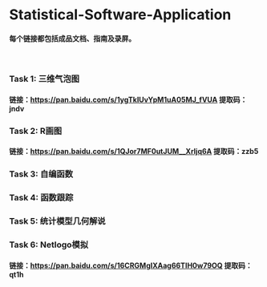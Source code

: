 # Statistical-Software-Application

#### 每个链接都包括成品文档、指南及录屏。
<br>

### Task 1: 三维气泡图
#### 链接：https://pan.baidu.com/s/1ygTkIUvYpM1uA05MJ_fVUA  提取码：jndv

### Task 2: R画图
#### 链接：https://pan.baidu.com/s/1QJor7MF0utJUM__Xrljq6A  提取码：zzb5

### Task 3: 自编函数
####  

### Task 4: 函数跟踪
####  

### Task 5: 统计模型几何解说
####  

### Task 6: Netlogo模拟
#### 链接：https://pan.baidu.com/s/16CRGMgIXAag66TIH0w79OQ  提取码：qt1h
